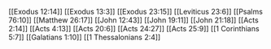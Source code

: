 [[Exodus 12:14]]
[[Exodus 13:3]]
[[Exodus 23:15]]
[[Leviticus 23:6]]
[[Psalms 76:10]]
[[Matthew 26:17]]
[[John 12:43]]
[[John 19:11]]
[[John 21:18]]
[[Acts 2:14]]
[[Acts 4:13]]
[[Acts 20:6]]
[[Acts 24:27]]
[[Acts 25:9]]
[[1 Corinthians 5:7]]
[[Galatians 1:10]]
[[1 Thessalonians 2:4]]
